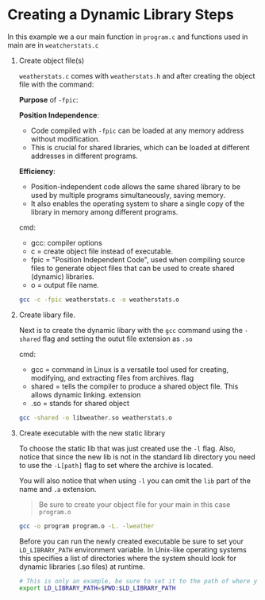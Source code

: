 # Creating a Dynamic Library Steps

In this example we a our main function in `program.c` and functions used in main are in `weatcherstats.c`

1. Create object file(s)

    `weatherstats.c` comes with `weatherstats.h` and after creating the object file with the command:

    
    **Purpose** of `-fpic`:

    **Position Independence**:
    - Code compiled with `-fpic` can be loaded at any memory address without modification.
    - This is crucial for shared libraries, which can be loaded at different addresses in different programs.

    **Efficiency**:
    - Position-independent code allows the same shared library to be used by multiple programs simultaneously, saving memory.
    - It also enables the operating system to share a single copy of the library in memory among different programs.

    cmd: 
    - gcc: compiler
    options
    - c = create object file instead of executable.
    - fpic = "Position Independent Code", used when compiling source files to generate object files that can be used to create shared (dynamic) libraries.
    - o = output file name.

    ```bash
    gcc -c -fpic weatherstats.c -o weatherstats.o
    ```

2. Create libary file.

    Next is to create the dynamic libary with the `gcc` command using the `-shared` flag and setting the outut file extension as `.so`

    cmd:
    - gcc = command in Linux is a versatile tool used for creating, modifying, and extracting files from archives.
    flag
    - shared = tells the compiler to produce a shared object file. This allows dynamic linking.
    extension
    - .so = stands for shared object

    ```bash
    gcc -shared -o libweather.so weatherstats.o
    ```

3. Create executable with the new static library

    To choose the static lib that was just created use the `-l` flag. Also, notice that since the new lib is not in the standard lib directory you need to use the `-L[path]` flag to set where the archive is located.

    You will also notice that when using `-l` you can omit the `lib` part of the name and `.a` extension.

    > Be sure to create your object file for your main in this case `program.o`
    ```bash
    gcc -o program program.o -L. -lweather
    ```

    Before you can run the newly created executable be sure to set your `LD_LIBRARY_PATH` environment variable. In Unix-like operating systems this specifies a list of directories where the system should look for dynamic libraries (.so files) at runtime.

    ```bash
    # This is only an example, be sure to set it to the path of where your .so file is located. 
    export LD_LIBRARY_PATH=$PWD:$LD_LIBRARY_PATH
    ```
